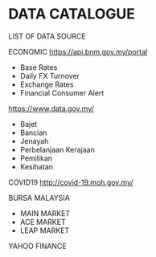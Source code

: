 # DATA CATALOGUE

LIST OF DATA SOURCE

ECONOMIC 
https://api.bnm.gov.my/portal
- Base Rates
- Daily FX Turnover
- Exchange Rates
- Financial Consumer Alert

https://www.data.gov.my/
- Bajet
- Bancian
- Jenayah
- Perbelanjaan Kerajaan
- Pemilikan
- Kesihatan

COVID19
http://covid-19.moh.gov.my/

BURSA MALAYSIA
- MAIN MARKET
- ACE MARKET
- LEAP MARKET


YAHOO FINANCE




